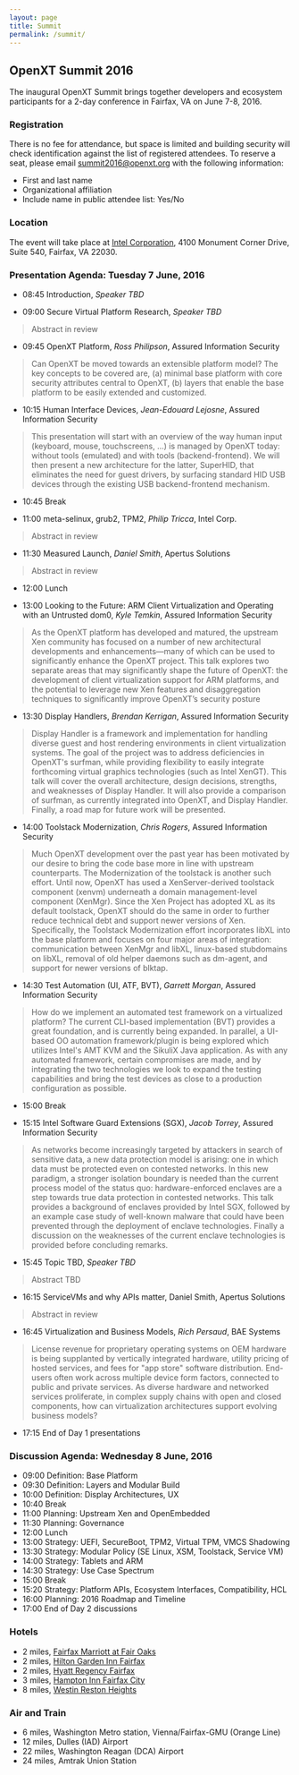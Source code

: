 ```yaml
---
layout: page
title: Summit
permalink: /summit/
---
```


## OpenXT Summit 2016


The inaugural OpenXT Summit brings together developers and ecosystem participants for a 2-day conference in Fairfax, VA on June 7-8, 2016.

### Registration

There is no fee for attendance, but space is limited and building security will check identification against the list of registered attendees.  To reserve a seat, please email [summit2016@openxt.org](mailto:summit2016@openxt.org) with the following information:

 * First and last name
 * Organizational affiliation
 * Include name in public attendee list: Yes/No
 

### Location

The event will take place at [Intel Corporation](https://goo.gl/maps/hqaSDhDshx62), 4100 Monument Corner Drive, Suite 540, Fairfax, VA 22030.

### Presentation Agenda: Tuesday 7 June, 2016

 * 08:45 Introduction, *Speaker TBD*
 
 * 09:00 Secure Virtual Platform Research, *Speaker TBD*
 
 > Abstract in review
 
 * 09:45 OpenXT Platform, *Ross Philipson*, Assured Information Security
 
 > Can OpenXT be moved towards an extensible platform model? The key concepts to be covered are, (a) minimal base platform with core security attributes central to OpenXT, (b) layers that enable the base platform to be easily extended and customized.
 
 * 10:15 Human Interface Devices, *Jean-Edouard Lejosne*, Assured Information Security

 > This presentation will start with an overview of the way human input (keyboard, mouse, touchscreens, ...) is managed by OpenXT today: without tools (emulated) and with tools (backend-frontend). We will then present a new architecture for the latter, SuperHID, that eliminates the need for guest drivers, by surfacing standard HID USB devices through the existing USB backend-frontend mechanism.

 * 10:45 Break

 * 11:00 meta-selinux, grub2, TPM2, *Philip Tricca*, Intel Corp.
 
 > Abstract in review

 * 11:30 Measured Launch, *Daniel Smith*, Apertus Solutions
 
 > Abstract in review

 * 12:00 Lunch

 * 13:00 Looking to the Future: ARM Client Virtualization and Operating with an Untrusted dom0, *Kyle Temkin*, Assured Information Security
 
 > As the OpenXT platform has developed and matured, the upstream Xen community has focused on a number of new architectural developments and enhancements—many of which can be used to significantly enhance the OpenXT project. This talk explores two separate areas that may significantly shape the future of OpenXT: the development of client virtualization support for ARM platforms, and the potential to leverage new Xen features and disaggregation techniques to significantly improve OpenXT’s security posture

 * 13:30 Display Handlers, *Brendan Kerrigan*, Assured Information Security
 
 > Display Handler is a framework and implementation for handling diverse guest and host rendering environments in client virtualization systems. The goal of the project was to address deficiencies in OpenXT's surfman, while providing flexibility to easily integrate forthcoming virtual graphics technologies (such as Intel XenGT). This talk will cover the overall architecture, design decisions, strengths, and weaknesses of Display Handler. It will also provide a comparison of surfman, as currently integrated into OpenXT, and Display Handler. Finally, a road map for future work will be presented.

 * 14:00 Toolstack Modernization, *Chris Rogers*, Assured Information Security
 
 > Much OpenXT development over the past year has been motivated by our desire to bring the code base more in line with upstream counterparts.  The Modernization of the toolstack is another such effort.  Until now, OpenXT has used a XenServer-derived toolstack component (xenvm) underneath a domain management-level component (XenMgr). Since the Xen Project has adopted XL as its default toolstack, OpenXT should do the same in order to further reduce technical debt and support newer versions of Xen. Specifically, the Toolstack Modernization effort incorporates libXL into the base platform and focuses on four major areas of integration: communication between XenMgr and libXL, linux-based stubdomains on libXL, removal of old helper daemons such as dm-agent, and support for newer versions of blktap.
 
 * 14:30 Test Automation (UI, ATF, BVT), *Garrett Morgan*, Assured Information Security
 
 > How do we implement an automated test framework on a virtualized platform?  The current CLI-based implementation (BVT) provides a great foundation, and is currently being expanded.  In parallel, a UI-based OO automation framework/plugin is being explored which utilizes Intel's AMT KVM and the SikuliX Java application.  As with any automated framework, certain compromises are made, and by integrating the two technologies we look to expand the testing capabilities and bring the test devices as close to a production configuration as possible.
 
 * 15:00 Break

 * 15:15 Intel Software Guard Extensions (SGX), *Jacob Torrey*, Assured Information Security
 
> As networks become increasingly targeted by attackers in search of sensitive data, a new data protection model is arising: one in which data must be protected even on contested networks. In this new paradigm, a stronger isolation boundary is needed than the current process model of the status quo: hardware-enforced enclaves are a step towards true data protection in contested networks. This talk provides a background of enclaves provided by Intel SGX, followed by an example case study of well-known malware that could have been prevented through the deployment of enclave technologies. Finally a discussion on the weaknesses of the current enclave technologies is provided before concluding remarks.
 
 * 15:45 Topic TBD, *Speaker TBD*
 
 > Abstract TBD
 
 * 16:15 ServiceVMs and why APIs matter, Daniel Smith, Apertus Solutions
 
 > Abstract in review
 
 * 16:45 Virtualization and Business Models, *Rich Persaud*, BAE Systems
 
 > License revenue for proprietary operating systems on OEM hardware is being supplanted by vertically integrated hardware, utility pricing of hosted services, and fees for "app store" software distribution. End-users often work across multiple device form factors, connected to public and private services. As diverse hardware and networked services proliferate, in complex supply chains with open and closed components, how can virtualization architectures support evolving business models?
 
 * 17:15 End of Day 1 presentations 

### Discussion Agenda: Wednesday 8 June, 2016

 * 09:00 Definition: Base Platform
 * 09:30 Definition: Layers and Modular Build
 * 10:00 Definition: Display Architectures, UX
 * 10:40 Break
 * 11:00 Planning: Upstream Xen and OpenEmbedded
 * 11:30 Planning: Governance
 * 12:00 Lunch
 * 13:00 Strategy: UEFI, SecureBoot, TPM2, Virtual TPM, VMCS Shadowing
 * 13:30 Strategy: Modular Policy (SE Linux, XSM, Toolstack, Service VM)
 * 14:00 Strategy: Tablets and ARM
 * 14:30 Strategy: Use Case Spectrum
 * 15:00 Break
 * 15:20 Strategy: Platform APIs, Ecosystem Interfaces, Compatibility, HCL
 * 16:00 Planning: 2016 Roadmap and Timeline
 * 17:00 End of Day 2 discussions
 

### Hotels

 * 2 miles, [Fairfax Marriott at Fair Oaks](http://www.marriott.com/hotels/travel/iadmc-fairfax-marriott-at-fair-oaks/)
 * 2 miles, [Hilton Garden Inn Fairfax](http://hiltongardeninn3.hilton.com/en/hotels/virginia/hilton-garden-inn-fairfax-IADFHGI/index.html)
 * 2 miles, [Hyatt Regency Fairfax](http://fairfax.regency.hyatt.com/en/hotel/home.html)
 * 3 miles, [Hampton Inn Fairfax City](http://hamptoninn3.hilton.com/en/hotels/virginia/hampton-inn-fairfax-city-FFCVAHX/index.html)
 * 8 miles, [Westin Reston Heights](http://westinreston.com)

### Air and Train

 * 6 miles, Washington Metro station, Vienna/Fairfax-GMU (Orange Line)
 * 12 miles, Dulles (IAD) Airport
 * 22 miles, Washington Reagan (DCA) Airport
 * 24 miles, Amtrak Union Station
